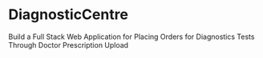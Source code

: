 # DiagnosticCentre
Build a Full Stack Web Application for Placing Orders for Diagnostics Tests Through Doctor Prescription Upload
